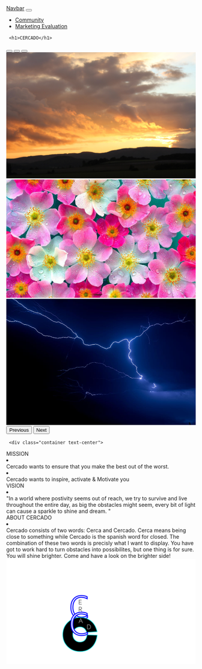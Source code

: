 <html lang="en">
  <head>
    <meta charset="utf-8">
    <meta name="viewport" content="width=device-width, initial-scale=1">
    <title>Bootstrap demo</title>
    <link href="https://cdn.jsdelivr.net/npm/bootstrap@5.3.0-alpha3/dist/css/bootstrap.min.css" rel="stylesheet" integrity="sha384-KK94CHFLLe+nY2dmCWGMq91rCGa5gtU4mk92HdvYe+M/SXH301p5ILy+dN9+nJOZ" crossorigin="anonymous">
    <link href="Index.css" rel="stylesheet" type="text/css">
  </head>
  <body>
<nav class="navbar navbar-expand-lg bg-body-tertiary">
  <div class="container-fluid">
    <a class="navbar-brand" href="#">Navbar</a>
    <button class="navbar-toggler" type="button" data-bs-toggle="collapse" data-bs-target="#navbarNav" aria-controls="navbarNav" aria-expanded="false" aria-label="Toggle navigation">
      <span class="navbar-toggler-icon"></span>
    </button>
    <div class="collapse navbar-collapse" id="navbarNav">
      <ul class="navbar-nav">
        <li class="nav-item">
          <a class="nav-link" href="Community.html">Community</a>
        </li>
         <li class="nav-item">
          <a class="nav-link" href="MarketingEvaluation.html">Marketing Evaluation</a>
        </li>
      </ul>
    </div>
  </div>
</nav> 
	  
	 <h1>CERCADO</h1>
	
  <div id="carouselExampleIndicators" class="carousel slide">
  <div class="carousel-indicators">
    <button type="button" data-bs-target="#carouselExampleIndicators" data-bs-slide-to="0" class="active" aria-current="true" aria-label="Slide 1"></button>
    <button type="button" data-bs-target="#carouselExampleIndicators" data-bs-slide-to="1" aria-label="Slide 2"></button>
    <button type="button" data-bs-target="#carouselExampleIndicators" data-bs-slide-to="2" aria-label="Slide 3"></button>
  </div>
  <div class="carousel-inner">
    <div class="carousel-item active">
      <img src="images/zoncloud.jpg" class="d-block w-100" alt="...">
    </div>
    <div class="carousel-item">
      <img src="images/Flowers-04.jpg" class="d-block w-100" alt="...">
    </div>
    <div class="carousel-item">
      <img src="images/lightning-blue-thunder-storm.jpg" class="d-block w-100" alt="...">
    </div>
  </div>
  <button class="carousel-control-prev" type="button" data-bs-target="#carouselExampleIndicators" data-bs-slide="prev">
    <span class="carousel-control-prev-icon" aria-hidden="true"></span>
    <span class="visually-hidden">Previous</span>
  </button>
  <button class="carousel-control-next" type="button" data-bs-target="#carouselExampleIndicators" data-bs-slide="next">
    <span class="carousel-control-next-icon" aria-hidden="true"></span>
    <span class="visually-hidden">Next</span>
  </button>
</div>
	  
	 <div class="container text-center">
  <div class="row">
    <div class="col">
      MISSION
		<li> </li>
	Cercado wants to ensure that you make the best out of the worst. <li> </li>
	Cercado wants to inspire, activate & Motivate you
    </div>
    <div class="col">
      VISION
		<li> </li>
		"In a world where postivity seems out of reach, we try to survive and live throughout the entire day, as big the obstacles might seem, every bit of light can cause a sparkle to shine and dream. "
    </div>
    <div class="col">
      ABOUT CERCADO
		<li> </li>
		Cercado consists of two words: Cerca and Cercado. Cerca means being close to something while Cercado is the spanish word for closed. The combination of these two words is precisly what I want to display. You have got to work hard to turn obstacles into possibilites, but one thing is for sure. You will shine brighter. Come and have a look on the brighter side!
    </div>
  </div>
</div>
  <img src="images/Tekengebied 1.png" width="520" height="280" alt=""/>

  <script src="https://cdn.jsdelivr.net/npm/bootstrap@5.3.0-alpha3/dist/js/bootstrap.bundle.min.js" integrity="sha384-ENjdO4Dr2bkBIFxQpeoTz1HIcje39Wm4jDKdf19U8gI4ddQ3GYNS7NTKfAdVQSZe" crossorigin="anonymous"></script>
	  
<script src="https://cdn.jsdelivr.net/npm/@popperjs/core@2.11.7/dist/umd/popper.min.js" integrity="sha384-zYPOMqeu1DAVkHiLqWBUTcbYfZ8osu1Nd6Z89ify25QV9guujx43ITvfi12/QExE" crossorigin="anonymous"></script>
<script src="https://cdn.jsdelivr.net/npm/bootstrap@5.3.0-alpha3/dist/js/bootstrap.min.js" integrity="sha384-Y4oOpwW3duJdCWv5ly8SCFYWqFDsfob/3GkgExXKV4idmbt98QcxXYs9UoXAB7BZ" crossorigin="anonymous"></script>
  </body>
</html> 
